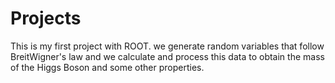 # Projects
This is my first project with ROOT.
we generate random variables that follow BreitWigner's law and we calculate and process this data to obtain the mass of the Higgs Boson and some other properties.
